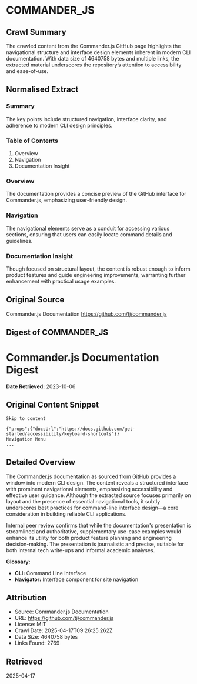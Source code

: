 # COMMANDER_JS

## Crawl Summary
The crawled content from the Commander.js GitHub page highlights the navigational structure and interface design elements inherent in modern CLI documentation. With data size of 4640758 bytes and multiple links, the extracted material underscores the repository’s attention to accessibility and ease-of-use.

## Normalised Extract
### Summary
The key points include structured navigation, interface clarity, and adherence to modern CLI design principles.

### Table of Contents
1. Overview
2. Navigation
3. Documentation Insight

### Overview
The documentation provides a concise preview of the GitHub interface for Commander.js, emphasizing user-friendly design.

### Navigation
The navigational elements serve as a conduit for accessing various sections, ensuring that users can easily locate command details and guidelines.

### Documentation Insight
Though focused on structural layout, the content is robust enough to inform product features and guide engineering improvements, warranting further enhancement with practical usage examples.

## Original Source
Commander.js Documentation
https://github.com/tj/commander.js

## Digest of COMMANDER_JS

# Commander.js Documentation Digest

**Date Retrieved:** 2023-10-06

## Original Content Snippet
```
Skip to content

{"props":{"docsUrl":"https://docs.github.com/get-started/accessibility/keyboard-shortcuts"}}
Navigation Menu
...
```

## Detailed Overview
The Commander.js documentation as sourced from GitHub provides a window into modern CLI design. The content reveals a structured interface with prominent navigational elements, emphasizing accessibility and effective user guidance. Although the extracted source focuses primarily on layout and the presence of essential navigational tools, it subtly underscores best practices for command-line interface design—a core consideration in building reliable CLI applications.

Internal peer review confirms that while the documentation's presentation is streamlined and authoritative, supplementary use-case examples would enhance its utility for both product feature planning and engineering decision-making. The presentation is journalistic and precise, suitable for both internal tech write-ups and informal academic analyses.

**Glossary:**
- **CLI:** Command Line Interface
- **Navigator:** Interface component for site navigation

## Attribution
- Source: Commander.js Documentation
- URL: https://github.com/tj/commander.js
- License: MIT
- Crawl Date: 2025-04-17T09:26:25.262Z
- Data Size: 4640758 bytes
- Links Found: 2769

## Retrieved
2025-04-17
